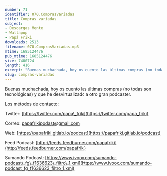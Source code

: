 ```yaml
---
number: 71
identifier: 070.ComprasVariadas
title: Compras variadas
subject:
- Descargas Mente
- Wallapop
- Papá Friki
downloads: 2513
filename: 070.ComprasVariadas.mp3
mtime: 1685124476
pub_mtime: 1685124476
size: 7400724
length: 416
excerpt: "Buenas muchachada, hoy os cuento las últimas compras (no todas son tecnológicas) y que he desvirtualizado a otro gran podcaster.  \n\nLos métodos de contacto:  \n\nTwitter: [https://twitter.com/papa\\_friki](https://twitter.com/papa_friki)\n\nCorreo: [papafrikipodast@gmail.com](https://archive.org/details/papafrikipodast@gmail.com)\n\nWeb: [https://papafriki.gitlab.io/podcast](https://papafriki.gitlab.io/podcast)\n\nFeed Podcast: [http://feeds.feedburner.com/papafriki](http://feeds.feedburner.com/papafriki)\n\nSumando Podcast: [https://www.ivoox.com/sumando-podcast\\_fg\\_f1636623\\_filtro\\_1.xml](https://www.ivoox.com/sumando-podcast_fg_f1636623_filtro_1.xml)"
slug: compras-variadas
---
```

Buenas muchachada, hoy os cuento las últimas compras (no todas son tecnológicas) y que he desvirtualizado a otro gran podcaster.

Los métodos de contacto:

Twitter: [https://twitter.com/papa\_friki](https://twitter.com/papa_friki)

Correo: [papafrikipodast@gmail.com](https://archive.org/details/papafrikipodast@gmail.com)

Web: [https://papafriki.gitlab.io/podcast](https://papafriki.gitlab.io/podcast)

Feed Podcast: [http://feeds.feedburner.com/papafriki](http://feeds.feedburner.com/papafriki)

Sumando Podcast: [https://www.ivoox.com/sumando-podcast\_fg\_f1636623\_filtro\_1.xml](https://www.ivoox.com/sumando-podcast_fg_f1636623_filtro_1.xml)